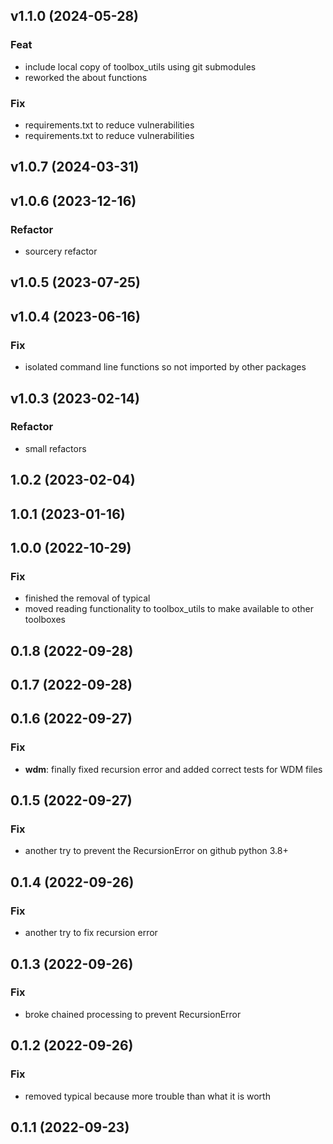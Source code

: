 ## v1.1.0 (2024-05-28)

### Feat

- include local copy of toolbox_utils using git submodules
- reworked the about functions

### Fix

- requirements.txt to reduce vulnerabilities
- requirements.txt to reduce vulnerabilities

## v1.0.7 (2024-03-31)

## v1.0.6 (2023-12-16)

### Refactor

- sourcery refactor

## v1.0.5 (2023-07-25)

## v1.0.4 (2023-06-16)

### Fix

- isolated command line functions so not imported by other packages

## v1.0.3 (2023-02-14)

### Refactor

- small refactors

## 1.0.2 (2023-02-04)

## 1.0.1 (2023-01-16)

## 1.0.0 (2022-10-29)

### Fix

- finished the removal of typical
- moved reading functionality to toolbox_utils to make available to other toolboxes

## 0.1.8 (2022-09-28)

## 0.1.7 (2022-09-28)

## 0.1.6 (2022-09-27)

### Fix

- **wdm**: finally fixed recursion error and added correct tests for WDM files

## 0.1.5 (2022-09-27)

### Fix

- another try to prevent the RecursionError on github python 3.8+

## 0.1.4 (2022-09-26)

### Fix

- another try to fix recursion error

## 0.1.3 (2022-09-26)

### Fix

- broke chained processing to prevent RecursionError

## 0.1.2 (2022-09-26)

### Fix

- removed typical because more trouble than what it is worth

## 0.1.1 (2022-09-23)
